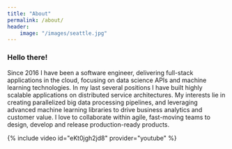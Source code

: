 ```yaml
---
title: "About"
permalink: /about/
header:
    image: "/images/seattle.jpg"
---
```

### Hello there! ###

Since 2016 I have been a software engineer, delivering full-stack applications in the cloud, focusing on data science APIs and machine learning technologies. In my last several positions I have built highly scalable applications on distributed service architectures. My interests lie in creating parallelized big data processing pipelines, and leveraging advanced machine learning libraries to drive business analytics and customer value. I love to collaborate within agile, fast-moving teams to design, develop and release production-ready products.

{% include video id="eKt0jgh2jd8" provider="youtube" %}